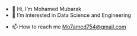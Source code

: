 - 👋 Hi, I’m Mohamed Mubarak
- 👀 I’m interested in Data Science and Engineering 
<!-- - 💞️ I’m looking to collaborate on Mobile app development and Machine learning projects -->
- 📫 How to reach me Mo7amed754@gmail.com

<!---
MohamedMubarak123/MohamedMubarak123 is a ✨ special ✨ repository because its `README.md` (this file) appears on your GitHub profile.
You can click the Preview link to take a look at your changes.
--->
